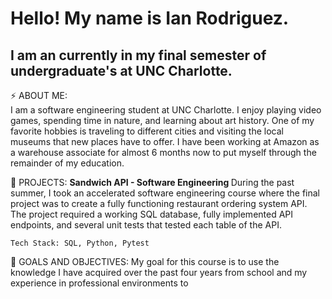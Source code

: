 <!--
**ianrodriguez777/ianrodriguez777** is a ✨ _special_ ✨ repository because its `README.md` (this file) appears on your GitHub profile.
**ASSIGNMENT REQUIRES: ABOUT ME , PROJECT SECTION , GOALS AND OBJECTIVES SECTION**


- 🔭 I’m currently working on ...
- 🌱 I’m currently learning ...
- 👯 I’m looking to collaborate on ...
- 🤔 I’m looking for help with ...
- 💬 Ask me about ...
- 📫 How to reach me: ...
- 😄 Pronouns: ...
- ⚡ Fun fact: ...
-->
<h1> Hello! My name is Ian Rodriguez. </h1>
<h2> I am an currently in my final semester of undergraduate's at UNC Charlotte. </h2>

<p>
⚡ ABOUT ME: <br>
    I am a software engineering student at UNC Charlotte. I enjoy playing video games, spending time in nature, and learning about art history. One of my favorite hobbies is traveling to different cities and visiting the local museums that new places have to offer. I have been working at Amazon as a warehouse associate for almost 6 months now to put myself through the remainder of my education.

🔭 PROJECTS: 
    <b> Sandwich API - Software Engineering </b>
    During the past summer, I took an accelerated software engineering course where the final project was to create a fully functioning restaurant ordering system API. The project required a working SQL database, fully implemented API endpoints, and several unit tests that tested each table of the API.
    
    Tech Stack: SQL, Python, Pytest


🌱 GOALS AND OBJECTIVES: 
    My goal for this course is to use the knowledge I have acquired over the past four years from school and my experience in professional environments to 
